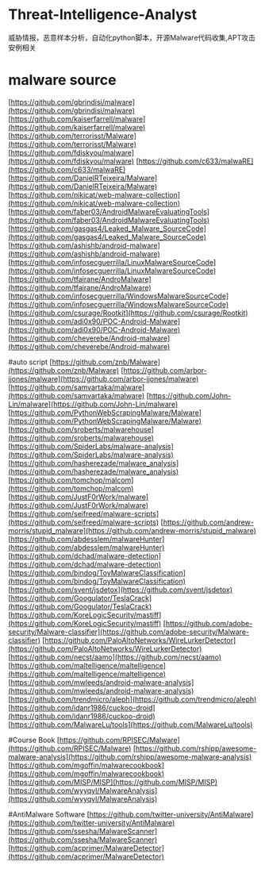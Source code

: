 # Threat-Intelligence-Analyst
威胁情报，恶意样本分析，自动化python脚本，开源Malware代码收集,APT攻击安例相关

# malware source
[https://github.com/gbrindisi/malware](https://github.com/gbrindisi/malware)
[https://github.com/kaiserfarrell/malware](https://github.com/kaiserfarrell/malware)
[https://github.com/terrorisst/Malware](https://github.com/terrorisst/Malware)
[https://github.com/fdiskyou/malware](https://github.com/fdiskyou/malware)
[https://github.com/c633/malwaRE](https://github.com/c633/malwaRE)
[https://github.com/DanielRTeixeira/Malware](https://github.com/DanielRTeixeira/Malware)
[https://github.com/nikicat/web-malware-collection](https://github.com/nikicat/web-malware-collection)
[https://github.com/faber03/AndroidMalwareEvaluatingTools](https://github.com/faber03/AndroidMalwareEvaluatingTools)
[https://github.com/gasgas4/Leaked_Malware_SourceCode](https://github.com/gasgas4/Leaked_Malware_SourceCode)
[https://github.com/ashishb/android-malware](https://github.com/ashishb/android-malware)
[https://github.com/infosecguerrilla/LinuxMalwareSourceCode](https://github.com/infosecguerrilla/LinuxMalwareSourceCode)
[https://github.com/tfairane/AndroMalware](https://github.com/tfairane/AndroMalware)
[https://github.com/infosecguerrilla/WindowsMalwareSourceCode](https://github.com/infosecguerrilla/WindowsMalwareSourceCode)
[https://github.com/csurage/Rootkit](https://github.com/csurage/Rootkit)
[https://github.com/adi0x90/POC-Android-Malware](https://github.com/adi0x90/POC-Android-Malware)
[https://github.com/cheverebe/Android-malware](https://github.com/cheverebe/Android-malware)
[]()


#auto script
[https://github.com/znb/Malware](https://github.com/znb/Malware)
[https://github.com/arbor-jjones/malware](https://github.com/arbor-jjones/malware)
[https://github.com/samvartaka/malware](https://github.com/samvartaka/malware)
[https://github.com/John-Lin/malware](https://github.com/John-Lin/malware)
[https://github.com/PythonWebScrapingMalware/Malware](https://github.com/PythonWebScrapingMalware/Malware)
[https://github.com/sroberts/malwarehouse](https://github.com/sroberts/malwarehouse)
[https://github.com/SpiderLabs/malware-analysis](https://github.com/SpiderLabs/malware-analysis)
[https://github.com/hasherezade/malware_analysis](https://github.com/hasherezade/malware_analysis)
[https://github.com/tomchop/malcom](https://github.com/tomchop/malcom)
[https://github.com/JustF0rWork/malware](https://github.com/JustF0rWork/malware)
[https://github.com/seifreed/malware-scripts](https://github.com/seifreed/malware-scripts)
[https://github.com/andrew-morris/stupid_malware](https://github.com/andrew-morris/stupid_malware)
[https://github.com/abdesslem/malwareHunter](https://github.com/abdesslem/malwareHunter)
[https://github.com/dchad/malware-detection](https://github.com/dchad/malware-detection)
[https://github.com/bindog/ToyMalwareClassification](https://github.com/bindog/ToyMalwareClassification)
[https://github.com/svent/jsdetox](https://github.com/svent/jsdetox)
[https://github.com/Googulator/TeslaCrack](https://github.com/Googulator/TeslaCrack)
[https://github.com/KoreLogicSecurity/mastiff](https://github.com/KoreLogicSecurity/mastiff)
[https://github.com/adobe-security/Malware-classifier](https://github.com/adobe-security/Malware-classifier)
[https://github.com/PaloAltoNetworks/WireLurkerDetector](https://github.com/PaloAltoNetworks/WireLurkerDetector)
[https://github.com/necst/aamo](https://github.com/necst/aamo)
[https://github.com/maltelligence/maltelligence](https://github.com/maltelligence/maltelligence)
[https://github.com/mwleeds/android-malware-analysis](https://github.com/mwleeds/android-malware-analysis)
[https://github.com/trendmicro/aleph](https://github.com/trendmicro/aleph)
[https://github.com/idanr1986/cuckoo-droid](https://github.com/idanr1986/cuckoo-droid)
[https://github.com/MalwareLu/tools](https://github.com/MalwareLu/tools)
[]()

#Course  Book
[https://github.com/RPISEC/Malware](https://github.com/RPISEC/Malware)
[https://github.com/rshipp/awesome-malware-analysis](https://github.com/rshipp/awesome-malware-analysis)
[https://github.com/mgoffin/malwarecookbook](https://github.com/mgoffin/malwarecookbook)
[https://github.com/MISP/MISP](https://github.com/MISP/MISP)
[https://github.com/wyyqyl/MalwareAnalysis](https://github.com/wyyqyl/MalwareAnalysis)
[]()


#AntiMalware Software
[https://github.com/twitter-university/AntiMalware](https://github.com/twitter-university/AntiMalware)
[https://github.com/ssesha/MalwareScanner](https://github.com/ssesha/MalwareScanner)
[https://github.com/acprimer/MalwareDetector](https://github.com/acprimer/MalwareDetector)
[]()







